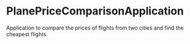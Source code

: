 # PlanePriceComparisonApplication
Application to compare the prices of flights from two cities and find the cheapest flights.
